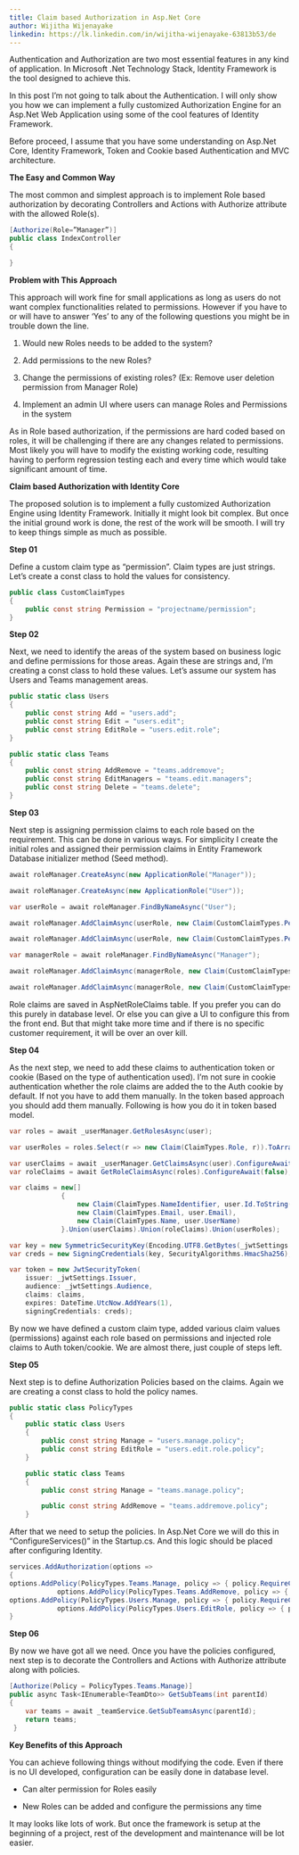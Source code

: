 ```yaml
---
title: Claim based Authorization in Asp.Net Core 
author: Wijitha Wijenayake 
linkedin: https://lk.linkedin.com/in/wijitha-wijenayake-63813b53/de
---
```


Authentication and Authorization are two most essential features in any
kind of application. In Microsoft .Net Technology Stack, Identity
Framework is the tool designed to achieve this.

In this post I’m not going to talk about the Authentication. I will only
show you how we can implement a fully customized Authorization Engine
for an Asp.Net Web Application using some of the cool features of
Identity Framework.

Before proceed, I assume that you have some understanding on Asp.Net
Core, Identity Framework, Token and Cookie based Authentication and MVC
architecture.

**The Easy and Common Way**

The most common and simplest approach is to implement Role based
authorization by decorating Controllers and Actions with Authorize
attribute with the allowed Role(s).

```csharp
[Authorize(Role=”Manager”)]
public class IndexController
{

}
```
**Problem with This Approach**

This approach will work fine for small applications as long as users do
not want complex functionalities related to permissions. However if you
have to or will have to answer ‘Yes’ to any of the following questions
you might be in trouble down the line.

1.  Would new Roles needs to be added to the system?

2.  Add permissions to the new Roles?

3.  Change the permissions of existing roles? (Ex: Remove user deletion
    permission from Manager Role)

4.  Implement an admin UI where users can manage Roles and Permissions
    in the system

As in Role based authorization, if the permissions are hard coded based
on roles, it will be challenging if there are any changes related to
permissions. Most likely you will have to modify the existing working
code, resulting having to perform regression testing each and every time
which would take significant amount of time.

**Claim based Authorization with Identity Core**

The proposed solution is to implement a fully customized Authorization
Engine using Identity Framework. Initially it might look bit complex.
But once the initial ground work is done, the rest of the work will be
smooth. I will try to keep things simple as much as possible.

**Step 01**

Define a custom claim type as “permission”. Claim types are just
strings. Let’s create a const class to hold the values for consistency.

```csharp
public class CustomClaimTypes
{
    public const string Permission = "projectname/permission";
}
```

**Step 02**

Next, we need to identify the areas of the system based on business
logic and define permissions for those areas. Again these are strings
and, I’m creating a const class to hold these values. Let’s assume our
system has Users and Teams management areas.

```csharp
public static class Users
{
    public const string Add = "users.add";
    public const string Edit = "users.edit";
    public const string EditRole = "users.edit.role";
}

public static class Teams
{
    public const string AddRemove = "teams.addremove";
    public const string EditManagers = "teams.edit.managers";
    public const string Delete = "teams.delete";
}
```

**Step 03**

Next step is assigning permission claims to each role based on the
requirement. This can be done in various ways. For simplicity I create
the initial roles and assigned their permission claims in Entity
Framework Database initializer method (Seed method).

```csharp
await roleManager.CreateAsync(new ApplicationRole("Manager"));

await roleManager.CreateAsync(new ApplicationRole("User"));

var userRole = await roleManager.FindByNameAsync("User");

await roleManager.AddClaimAsync(userRole, new Claim(CustomClaimTypes.Permission, Permissions.User.View));

await roleManager.AddClaimAsync(userRole, new Claim(CustomClaimTypes.Permission, Permissions.Team.View));

var managerRole = await roleManager.FindByNameAsync("Manager");

await roleManager.AddClaimAsync(managerRole, new Claim(CustomClaimTypes.Permission, Permissions.Users.Add));

await roleManager.AddClaimAsync(managerRole, new Claim(CustomClaimTypes.Permission, Permissions.Teams.Addremove));
```

Role claims are saved in AspNetRoleClaims table. If you prefer you can
do this purely in database level. Or else you can give a UI to configure
this from the front end. But that might take more time and if there is
no specific customer requirement, it will be over an over kill.

**Step 04**

As the next step, we need to add these claims to authentication token or
cookie (Based on the type of authentication used). I’m not sure in
cookie authentication whether the role claims are added the to the Auth
cookie by default. If not you have to add them manually. In the token
based approach you should add them manually. Following is how you do it
in token based model.

```csharp
var roles = await _userManager.GetRolesAsync(user);

var userRoles = roles.Select(r => new Claim(ClaimTypes.Role, r)).ToArray();

var userClaims = await _userManager.GetClaimsAsync(user).ConfigureAwait(false);
var roleClaims = await GetRoleClaimsAsync(roles).ConfigureAwait(false);

var claims = new[]
             {
                 new Claim(ClaimTypes.NameIdentifier, user.Id.ToString()),
                 new Claim(ClaimTypes.Email, user.Email),
                 new Claim(ClaimTypes.Name, user.UserName)
             }.Union(userClaims).Union(roleClaims).Union(userRoles);

var key = new SymmetricSecurityKey(Encoding.UTF8.GetBytes(_jwtSettings.SigningKey));
var creds = new SigningCredentials(key, SecurityAlgorithms.HmacSha256);

var token = new JwtSecurityToken(
    issuer: _jwtSettings.Issuer,
    audience: _jwtSettings.Audience,
    claims: claims,
    expires: DateTime.UtcNow.AddYears(1),
    signingCredentials: creds);

```

By now we have defined a custom claim type, added various claim values
(permissions) against each role based on permissions and injected role
claims to Auth token/cookie. We are almost there, just couple of steps
left.

**Step 05**

Next step is to define Authorization Policies based on the claims. Again
we are creating a const class to hold the policy names.

```csharp
public static class PolicyTypes
{
    public static class Users
    {
        public const string Manage = "users.manage.policy";
        public const string EditRole = "users.edit.role.policy";
    }

    public static class Teams
    {
        public const string Manage = "teams.manage.policy";

        public const string AddRemove = "teams.addremove.policy";
    }
```

After that we need to setup the policies. In Asp.Net Core we will do
this in “ConfigureServices()” in the Startup.cs. And this logic should
be placed after configuring Identity.

```csharp
services.AddAuthorization(options =>
{
options.AddPolicy(PolicyTypes.Teams.Manage, policy => { policy.RequireClaim(CustomClaimTypes.Permission, Permissions.Teams.Manage); });
            options.AddPolicy(PolicyTypes.Teams.AddRemove, policy => { policy.RequireClaim(CustomClaimTypes.Permission, Permissions.Teams.AddRemove); });
options.AddPolicy(PolicyTypes.Users.Manage, policy => { policy.RequireClaim(CustomClaimTypes.Permission, Permissions.Users.Add); });
            options.AddPolicy(PolicyTypes.Users.EditRole, policy => { policy.RequireClaim(CustomClaimTypes.Permission, Permissions.Users.EditRole); });
}

```

**Step 06**

By now we have got all we need. Once you have the policies configured,
next step is to decorate the Controllers and Actions with Authorize
attribute along with policies.

```csharp
[Authorize(Policy = PolicyTypes.Teams.Manage)]
public async Task<IEnumerable<TeamDto>> GetSubTeams(int parentId)
{
    var teams = await _teamService.GetSubTeamsAsync(parentId);
    return teams;
 }

```

**Key Benefits of this Approach**

You can achieve following things without modifying the code. Even if
there is no UI developed, configuration can be easily done in database
level.

-   Can alter permission for Roles easily

-   New Roles can be added and configure the permissions any time

It may looks like lots of work. But once the framework is setup at the
beginning of a project, rest of the development and maintenance will be
lot easier.
